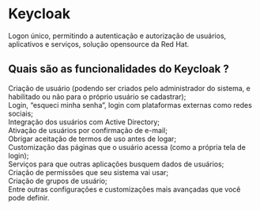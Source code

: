 # Keycloak
Logon único, permitindo a autenticação e autorização de usuários, aplicativos e serviços, solução opensource da Red Hat.

## Quais são as funcionalidades do Keycloak ?

Criação de usuário (podendo ser criados pelo administrador do sistema, e habilitado ou não para o próprio usuário se cadastrar);<br>
Login, “esqueci minha senha”, login com plataformas externas como redes sociais;<br>
Integração dos usuários com Active Directory;<br>
Ativação de usuários por confirmação de e-mail;<br>
Obrigar aceitação de termos de uso antes de logar;<br>
Customização das páginas que o usuário acessa (como a própria tela de login);<br>
Serviços para que outras aplicações busquem dados de usuários;<br>
Criação de permissões que seu sistema vai usar;<br>
Criação de grupos de usuário;<br>
Entre outras configurações e customizações mais avançadas que você pode definir.<br>
